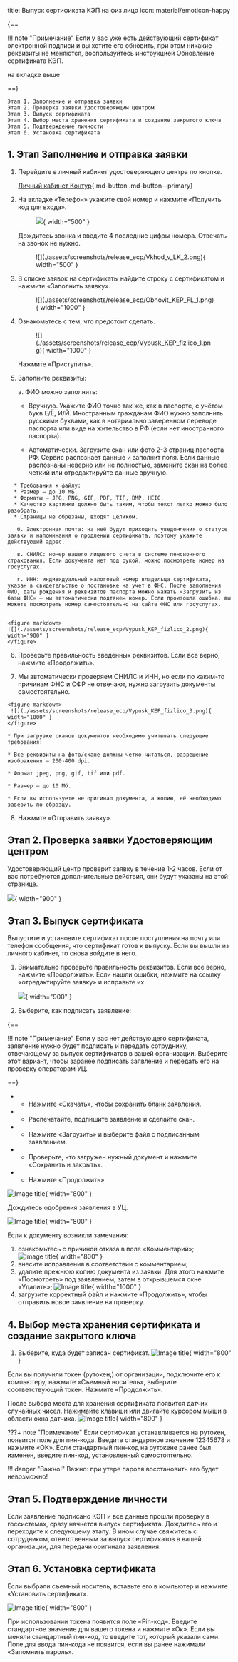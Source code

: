 title: Выпуск сертификата КЭП на физ лицо
icon: material/emoticon-happy

{==

!!! note "Примечание"
Если у вас уже есть действующий сертификат электронной подписи и вы хотите его обновить, при этом никакие реквизиты не меняются, воспользуйтесь инструкцией Обновление сертификата КЭП.

на вкладке выше

==}


```
Этап 1. Заполнение и отправка заявки
Этап 2. Проверка заявки Удостоверяющим центром
Этап 3. Выпуск сертификата
Этап 4. Выбор места хранения сертификата и создание закрытого ключа
Этап 5. Подтверждение личности 
Этап 6. Установка сертификата
```

## 1. Этап Заполнение и отправка заявки


  1. Перейдите  в личный кабинет удостоверяющего центра по кнопке.

      [Личный кабинет Контур](https://i.kontur-ca.ru){.md-button .md-button--primary}

  2. На вкладке «Телефон» укажите свой номер и нажмите «Получить код для входа». 
         <figure markdown>
         ![](./assets/screenshots/release_ecp/Vkhod_v_LK_1.png){ width="500" }
         </figure>
        Дождитесь звонка и введите 4 последние цифры номера. Отвечать на звонок не нужно.
        <figure markdown>
         ![](./assets/screenshots/release_ecp/Vkhod_v_LK_2.png){ width="500" }
        </figure>


  3. В списке заявок на сертификаты найдите строку с сертификатом и нажмите «Заполнить заявку». 
       <figure markdown>
       ![](./assets/screenshots/release_ecp/Obnovit_KEP_FL_1.png){ width="1000" }
       </figure>
 

  4. Ознакомьтесь с тем, что предстоит сделать.
        <figure markdown>
         ![](./assets/screenshots/release_ecp/Vypusk_KEP_fizlico_1.png){ width="1000" }
        </figure>                                            Нажмите «Приступить».

  5. Заполните реквизиты:

      a. ФИО можно заполнить:

      - Вручную. Укажите ФИО точно так же, как в паспорте, с учётом букв Е/Ё, И/Й. Иностранным гражданам ФИО нужно заполнить русскими буквами, как в нотариально заверенном переводе   паспорта или виде на жительство в РФ (если нет иностранного паспорта).

      - Автоматически. Загрузите скан или фото 2-3 страниц паспорта РФ. Сервис распознает данные и заполнит поля. Если данные распознаны неверно или не полностью, замените скан на более четкий или отредактируйте данные вручную.
```
  * Требования к файлу:
  * Размер — до 10 МБ.
  * Форматы — JPG, PNG, GIF, PDF, TIF, BMP, HEIC.
  * Качество картинки должно быть таким, чтобы текст легко можно было разобрать.
  * Страницы не обрезаны, входят целиком.
```


       б. Электронная почта: на неё будут приходить уведомления о статусе заявки и напоминания о продлении сертификата, поэтому укажите действующий адрес. 

       в. СНИЛС: номер вашего лицевого счета в системе пенсионного страхования. Если документа нет под рукой, можно посмотреть номер на госуслугах.

       г. ИНН: индивидуальный налоговый номер владельца сертификата, указан в свидетельстве о постановке на учет в ФНС. После заполнения ФИО, даты рождения и реквизитов паспорта можно нажать «Загрузить из базы ФНС» — мы автоматически подтянем номер. Если произошла ошибка, вы можете посмотреть номер самостоятельно на сайте ФНС или госуслугах.


    <figure markdown>
    ![](./assets/screenshots/release_ecp/Vypusk_KEP_fizlico_2.png){ width="900" }
    </figure>

  6. Проверьте правильность введенных реквизитов. Если все верно, нажмите «Продолжить».

  7. Мы автоматически проверяем СНИЛС и ИНН, но если по каким-то причинам ФНС и СФР не отвечают, нужно загрузить документы самостоятельно.

    <figure markdown>
     ![](./assets/screenshots/release_ecp/Vypusk_KEP_fizlico_3.png){ width="1000" }
    </figure>

    * При загрузке сканов документов необходимо учитывать следующие требования:

    * Все реквизиты на фото/скане должны четко читаться, разрешение изображения — 200-400 dpi.

    * Формат jpeg, png, gif, tif или pdf.

    * Размер — до 10 Мб.

    * Если вы используете не оригинал документа, а копию, её необходимо заверить по образцу.


  8. Нажмите «Отправить заявку».

## Этап 2. Проверка заявки Удостоверяющим центром
Удостоверяющий центр проверит заявку в течение 1-2 часов. Если от вас потребуются дополнительные действия, они будут указаны на этой странице.


![](./assets/screenshots/release_ecp/KCR_Vypusk_KEP_fizlico_5.png){ width="900" }


## Этап 3. Выпуск сертификата

  Выпустите и установите сертификат после поступления на почту или телефон сообщения, что сертификат готов к выпуску. Если вы вышли из личного кабинет, то снова войдите в него.

  1. Внимательно проверьте правильность реквизитов. Если все верно, нажмите «Продолжить». Если нашли ошибки,  нажмите на ссылку «отредактируйте заявку» и исправьте их.

     
       ![](./assets/screenshots/release_ecp/KCR_Vypusk_KEP_fizlico_4.png){ width="900" }
      


  2. Выберите, как подписать заявление:



  {==

!!! note "Примечание"
 Если у вас нет действующего сертификата, заявление нужно будет подписать и передать сотруднику, отвечающему за выпуск сертификатов в вашей организации. Выберите этот вариант, чтобы заранее подписать заявление и передать его 
 на проверку операторам УЦ.
 
  ==}

* * Нажмите «Скачать», чтобы сохранить бланк заявления.
* * Распечатайте, подпишите заявление и сделайте скан.
* * Нажмите «Загрузить» и выберите файл с подписанным заявлением.
* * Проверьте, что загружен нужный документ и нажмите «Сохранить и закрыть».
* * Нажмите «Продолжить».

![Image title](./assets/screenshots/release_ecp/KCR_Vypusk_KEP_fizlico_Etap_3_2.png){ width="800" }

 Дождитесь одобрения заявления в УЦ.

![Image title](./assets/screenshots/release_ecp/KCR_Vypusk_KEP_fizlico_Etap_3_2_1.png){ width="800" }

Если к документу возникли замечания: 

 1. ознакомьтесь с причиной отказа в поле «Комментарий»;
![Image title](./assets/screenshots/release_ecp/KCR_Vypusk_KEP_fizlico_Etap_3_3.png){ width="800" }
 2. внесите исправления в соответствии с комментарием;
 3. удалите прежнюю копию документа из заявки. Для этого нажмите «Посмотреть» под заявлением, затем в открывшемся окне «Удалить»;
![Image title](./assets/screenshots/release_ecp/KCR_Vypusk_KEP_fizlico_Etap_3_4.png){ width="1000" }
 4. загрузите корректный файл и нажмите «Продолжить», чтобы отправить новое заявление на проверку.

## 4. Выбор места хранения сертификата и создание закрытого ключа
 1. Выберите, куда будет записан сертификат.
![Image title](./assets/screenshots/release_ecp/KCR_Vypusk_KEP_fizlico_Etap_4.png){ width="800" }

  Если вы получили токен (рутокен,) от организации, подключите его к компьютеру, нажмите «Съемный носитель», выберите соответствующий токен. 
  Нажмите «Продолжить».

После выбора места для хранения сертификата появится датчик случайных чисел. Нажимайте клавиши или двигайте курсором мыши в области окна датчика.
![Image title](./assets/screenshots/release_ecp/KCR_Vypusk_KEP_fizlico_Etap_4_1.png){ width="800" }




???+ note "Примечание"
     Если сертификат устанавливается на рутокен, появится поле для пин-кода. Введите стандартное значение 12345678 и нажмите «ОК». Если стандартный пин-код на рутокене ранее был изменен, введите пин-код, установленный самостоятельно.



!!! danger "Важно!"
    Важно: при утере пароля восстановить его будет невозможно!


## Этап 5. Подтверждение личности 
Если заявление подписано КЭП и все данные прошли проверку в госсистемах, сразу начнется выпуск сертификата. Дождитесь его и переходите к следующему этапу.
В ином случае свяжитесь с сотрудником, ответственным за выпуск сертификатов в вашей организации, для передачи оригинала заявления.

## Этап 6. Установка сертификата
Если выбрали съемный носитель, вставьте его в компьютер и нажмите «Установить сертификат». 

![Image title](./assets/screenshots/release_ecp/KCR_Vypusk_KEP_fizlico_10.png){ width="800" }

При использовании токена появится поле «Pin-код». Введите стандартное значение для вашего токена и нажмите «Ок». Если вы меняли стандартный пин-код, то введите тот, который указали сами. Поле для ввода пин-кода не появится, если вы ранее нажимали «Запомнить пароль».